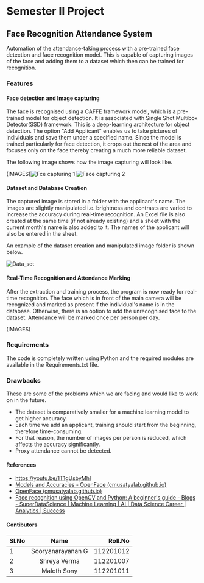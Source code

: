 # Semester II Project

## Face Recognition Attendance System


Automation of the attendance-taking process with a pre-trained face detection and face recognition model. This is capable of capturing images of the face and adding them to a dataset which then can be trained for recognition.

### Features
#### Face detection and Image capturing

The face is recognised using a CAFFE framework model, which is a pre-trained model for object detection. It is associated with Single Shot Multibox Detector(SSD) framework. This is a deep-learning architecture for object detection. 
The option "Add Applicant" enables us to take pictures of individuals and save them under a specified name. Since the model is trained particularly for face detection, it crops out the rest of the area and focuses only on the face thereby creating a much more reliable dataset.

The following image shows how the image capturing will look like.

(IMAGES)![Fce capturing 1](https://github.com/Sn-G-m/Project-Sem_II/assets/133529150/526b9242-a42f-4979-8223-5aa8cd7530d9)
![Face capturing 2](https://github.com/Sn-G-m/Project-Sem_II/assets/133529150/93d1ed87-ea75-41b5-86fb-1989307d5f92)


#### Dataset and Database Creation

The captured image is stored in a folder with the applicant's name. The images are slightly manipulated i.e. brightness and contrasts are varied to increase the accuracy during real-time recognition. An Excel file is also created at the same time (if not already existing) and a sheet with the current month's name is also added to it. 
The names of the applicant will also be entered in the sheet.

An example of the dataset creation and manipulated image folder is shown below.

![Data_set](https://github.com/Sn-G-m/Project-Sem_II/assets/133529150/6996dbef-1e32-47f9-a9b7-45e51a1d711d)

#### Real-Time Recognition and Attendance Marking

After the extraction and training process, the program is now ready for real-time recognition. The face which is in front of the main camera will be recognized and marked as present if the individual's name is in the database. Otherwise, there is an option to add the unrecognised face to the dataset. Attendance will be marked once per person per day.

(IMAGES)

### Requirements

The code is completely written using Python and the required modules are available in the Requirements.txt file.

### Drawbacks

These are some of the problems which we are facing and would like to work on in the future.

* The dataset is comparatively smaller for a machine learning model to get higher accuracy.
* Each time we add an applicant, training should start from the beginning, therefore time-consuming.
* For that reason, the number of images per person is reduced, which affects the accuracy significantly.
* Proxy attendance cannot be detected.

#### References

+ https://youtu.be/1T1gUsbyMhI
+ [Models and Accuracies - OpenFace (cmusatyalab.github.io)](https://cmusatyalab.github.io/openface/models-and-accuracies/) 
+ [OpenFace (cmusatyalab.github.io)](https://cmusatyalab.github.io/openface/)
+ [Face recognition using OpenCV and Python: A beginner's guide - Blogs - SuperDataScience | Machine Learning | AI | Data Science Career | Analytics | Success](https://www.superdatascience.com/blogs/opencv-face-recognition)


#### Contibutors

| Sl.No  | Name  | Roll.No |
| :------------ |:---------------:| -----:|
| 1      | Sooryanarayanan G | 112201012 |
| 2      | Shreya Verma        |   112201007 |
| 3 | Maloth Sony        |    112201011 |



